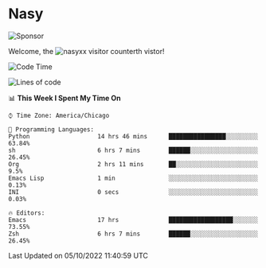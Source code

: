 # Nasy

<!--
<p align="center">
<img height="200" src="https://github-readme-stats.vercel.app/api?username=nasyxx&count_private=true&show_icons=true&theme=dracula&include_all_commits=true"/>
<img height="200" src="https://github-readme-stats.vercel.app/api/top-langs/?username=nasyxx&theme=dracula&hide=html,jupyter+notebook&count_private=true&show_icons=true"/>
</p>

  
----------------
-->

![Sponsor](https://img.shields.io/static/v1.svg?label=Sponsor&message=%E2%9D%A4&logo=GitHub&style=flat&color=pink)
 
Welcome, the ![nasyxx visitor counter](https://count.getloli.com/get/@nasyxx?theme=rule34)th vistor!
 
<!--START_SECTION:waka-->
![Code Time](http://img.shields.io/badge/Code%20Time-2%2C691%20hrs%205%20mins-blue)

![Lines of code](https://img.shields.io/badge/From%20Hello%20World%20I%27ve%20Written-5%20Million%20lines%20of%20code-blue)

📊 **This Week I Spent My Time On** 

```text
⌚︎ Time Zone: America/Chicago

💬 Programming Languages: 
Python                   14 hrs 46 mins      ████████████████░░░░░░░░░   63.84% 
sh                       6 hrs 7 mins        ██████░░░░░░░░░░░░░░░░░░░   26.45% 
Org                      2 hrs 11 mins       ██░░░░░░░░░░░░░░░░░░░░░░░   9.5% 
Emacs Lisp               1 min               ░░░░░░░░░░░░░░░░░░░░░░░░░   0.13% 
INI                      0 secs              ░░░░░░░░░░░░░░░░░░░░░░░░░   0.03%

🔥 Editors: 
Emacs                    17 hrs              ██████████████████░░░░░░░   73.55% 
Zsh                      6 hrs 7 mins        ██████░░░░░░░░░░░░░░░░░░░   26.45%

```


 Last Updated on 05/10/2022 11:40:59 UTC
<!--END_SECTION:waka-->

<!-- ![visitors](https://visitor-badge.laobi.icu/badge?page_id=nasyxx.nasyxx) -->

